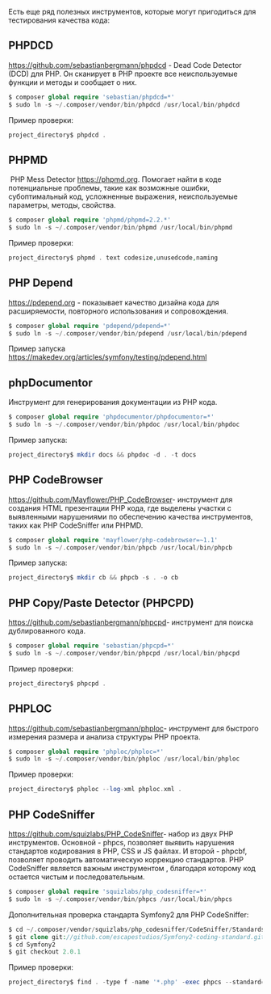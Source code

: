 Есть еще ряд полезных инструментов, которые могут пригодиться для тестирования качества кода:

PHPDCD
--- 
<https://github.com/sebastianbergmann/phpdcd> - Dead Code Detector (DCD) для PHP. Он сканирует в PHP проекте все неиспользуемые функции и методы и сообщает о них.
```php
$ composer global require 'sebastian/phpdcd=*'
$ sudo ln -s ~/.composer/vendor/bin/phpdcd /usr/local/bin/phpdcd
```
Пример проверки:
```php
project_directory$ phpdcd .
```

PHPMD 
---
 PHP Mess Detector <https://phpmd.org>. Помогает найти в коде потенциальные проблемы, такие как возможные ошибки, субоптимальный код, усложненные выражения, неиспользуемые параметры, методы, свойства.
```php
$ composer global require 'phpmd/phpmd=2.2.*'
$ sudo ln -s ~/.composer/vendor/bin/phpmd /usr/local/bin/phpmd
```
Пример проверки:
```php
project_directory$ phpmd . text codesize,unusedcode,naming
```
PHP Depend 
---
https://pdepend.org - показывает качество дизайна кода для расширяемости, повторного использования и сопровождения.
```php
$ composer global require 'pdepend/pdepend=*'
$ sudo ln -s ~/.composer/vendor/bin/pdepend /usr/local/bin/pdepend
```
Пример запуска <https://makedev.org/articles/symfony/testing/pdepend.html>

phpDocumentor 
---
 
Инструмент для генерирования документации из PHP кода.
```php
$ composer global require 'phpdocumentor/phpdocumentor=*'
$ sudo ln -s ~/.composer/vendor/bin/phpdoc /usr/local/bin/phpdoc
```
Пример запуска:
```php
project_directory$ mkdir docs && phpdoc -d . -t docs
```
PHP CodeBrowser 
---
<https://github.com/Mayflower/PHP_CodeBrowser>- инструмент для создания HTML презентации PHP кода, где выделены участки с выявленными нарушениями по обеспечению качества инструментов, таких как PHP CodeSniffer или PHPMD.
```php
$ composer global require 'mayflower/php-codebrowser=~1.1'
$ sudo ln -s ~/.composer/vendor/bin/phpcb /usr/local/bin/phpcb
```
Пример запуска:
```php
project_directory$ mkdir cb && phpcb -s . -o cb
```

PHP Copy/Paste Detector (PHPCPD) 
---
<https://github.com/sebastianbergmann/phpcpd>- инструмент для поиска дублированного кода.
```php
$ composer global require 'sebastian/phpcpd=*'
$ sudo ln -s ~/.composer/vendor/bin/phpcpd /usr/local/bin/phpcpd
```
Пример проверки:
```php
project_directory$ phpcpd .
```
PHPLOC
---
<https://github.com/sebastianbergmann/phploc>- инструмент для быстрого измерения размера и анализа структуры PHP проекта.
```php
$ composer global require 'phploc/phploc=*'
$ sudo ln -s ~/.composer/vendor/bin/phploc /usr/local/bin/phploc
```
Пример проверки:
```php
project_directory$ phploc --log-xml phploc.xml .
```
PHP CodeSniffer 
---
<https://github.com/squizlabs/PHP_CodeSniffer>- набор из двух PHP инструментов. Основной - phpcs, позволяет выявить нарушения стандартов кодирования в PHP, CSS и JS файлах. И второй - phpcbf, позволяет проводить автоматическую коррекцию стандартов. PHP CodeSniffer является важным инструментом , благодаря которому код остается чистым и последовательным.
```php
$ composer global require 'squizlabs/php_codesniffer=*'
$ sudo ln -s ~/.composer/vendor/bin/phpcs /usr/local/bin/phpcs
```
Дополнительная проверка стандарта Symfony2 для PHP CodeSniffer:
```php
$ cd ~/.composer/vendor/squizlabs/php_codesniffer/CodeSniffer/Standards
$ git clone git://github.com/escapestudios/Symfony2-coding-standard.git Symfony2
$ cd Symfony2
$ git checkout 2.0.1
```
Пример проверки:
```php
project_directory$ find . -type f -name '*.php' -exec phpcs --standard=Symfony2 '{}' ';'
```

